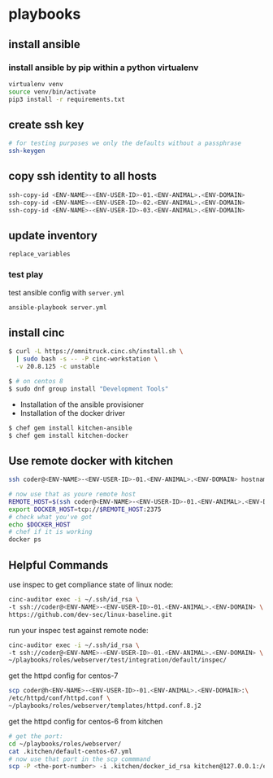 # playbooks

## install ansible

### install ansible by pip within a python virtualenv

```bash
virtualenv venv
source venv/bin/activate
pip3 install -r requirements.txt
```

## create ssh key

```bash
# for testing purposes we only the defaults without a passphrase
ssh-keygen
```

## copy ssh identity to all hosts

```bash
ssh-copy-id <ENV-NAME>-<ENV-USER-ID>-01.<ENV-ANIMAL>.<ENV-DOMAIN>
ssh-copy-id <ENV-NAME>-<ENV-USER-ID>-02.<ENV-ANIMAL>.<ENV-DOMAIN>
ssh-copy-id <ENV-NAME>-<ENV-USER-ID>-03.<ENV-ANIMAL>.<ENV-DOMAIN>
```

## update inventory

```shell
replace_variables
```

### test play

test ansible config with `server.yml`

```bash
ansible-playbook server.yml
```

## install cinc

```bash
$ curl -L https://omnitruck.cinc.sh/install.sh \
  | sudo bash -s -- -P cinc-workstation \
  -v 20.8.125 -c unstable
```

```bash
$ # on centos 8
$ sudo dnf group install "Development Tools"
```

- Installation of the ansible provisioner
- Installation of the docker driver

```bash
$ chef gem install kitchen-ansible
$ chef gem install kitchen-docker
```

## Use remote docker with kitchen

```bash
ssh coder@<ENV-NAME>-<ENV-USER-ID>-01.<ENV-ANIMAL>.<ENV-DOMAIN> hostname -f

# now use that as youre remote host
REMOTE_HOST=$(ssh coder@<ENV-NAME>-<ENV-USER-ID>-01.<ENV-ANIMAL>.<ENV-DOMAIN> hostname -f)
export DOCKER_HOST=tcp://$REMOTE_HOST:2375
# check what you've got
echo $DOCKER_HOST
# chef if it is working
docker ps
```

## Helpful Commands

use inspec to get compliance state of linux node:

```bash
cinc-auditor exec -i ~/.ssh/id_rsa \
-t ssh://coder@<ENV-NAME>-<ENV-USER-ID>-01.<ENV-ANIMAL>.<ENV-DOMAIN> \
https://github.com/dev-sec/linux-baseline.git
```

run your inspec test against remote node:

```bash
cinc-auditor exec -i ~/.ssh/id_rsa \
-t ssh://coder@<ENV-NAME>-<ENV-USER-ID>-01.<ENV-ANIMAL>.<ENV-DOMAIN> \
~/playbooks/roles/webserver/test/integration/default/inspec/
```

get the httpd config for centos-7

```bash
scp coder@h<ENV-NAME>-<ENV-USER-ID>-01.<ENV-ANIMAL>.<ENV-DOMAIN>:\
/etc/httpd/conf/httpd.conf \
~/playbooks/roles/webserver/templates/httpd.conf.8.j2
```

get the httpd config for centos-6 from kitchen

```bash
# get the port:
cd ~/playbooks/roles/webserver/
cat .kitchen/default-centos-67.yml
# now use that port in the scp commmand
scp -P <the-port-number> -i .kitchen/docker_id_rsa kitchen@127.0.0.1:/etc/httpd/conf/httpd.conf templates/httpd.conf.6.j2
```

